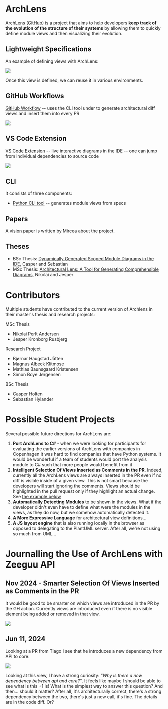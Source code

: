 
# ArchLens 

ArchLens ([GitHub](https://github.com/archlens)) is a project that aims to help developers **keep track of the evolution of the structure of their systems** by allowing them to quickly define module views and then visualizing their evolution. 


## Lightweight Specifications 

An example of defining views with ArchLens: 

![](assets/Pasted%20image%2020250826084718.png)

Once this view is defined, we can reuse it in various environments.

## GitHub Workflows

[GitHub Workflow](https://github.com/archlens/Render-Diff-on-PR) -- uses the CLI tool under to generate architectural diff views and insert them into every PR

![](assets/Pasted%20image%2020250826084818.png)

## VS Code Extension

[VS Code Extension](https://github.com/archlens/ArchLens-VsCode-Extension) -- live interactive diagrams in the IDE -- one can jump from individual dependencies to source code 

![](assets/Pasted%20image%2020250826084902.png)



## CLI 
It consists of three components:
- [Python CLI tool](https://github.com/archlens/ArchLens) -- generates module views from specs


## Papers


A [vision paper](https://www.overleaf.com/read/zbcctdmkbgpv#b4ce30) is written by Mircea about the project. 


## Theses

- BSc Thesis: [Dynamically Generated Scoped Module Diagrams in the IDE](./assets/ArchLens4VSCode.pdf), Casper and Sebastian
- MSc Thesis: [Architectural Lens: A Tool for Generating Comprehensible Diagrams](./assets/ArchLens-FirstThesis.pdf), Nikolai and Jesper




# Contributors

Multiple students have contributed to the current version of Archlens in their master's thesis and research projects: 

MSc Thesis
- Nikolai Perlt Andersen
- Jesper Kronborg Rusbjerg

Research Project
- Bjørnar Haugstad Jåtten
- Magnus Albeck Klitmose
- Mathias Baunsgaard Kristensen
- Simon Boye Jørgensen

BSc Thesis
- Casper Holten
- Sebastian Hylander

# Possible Student Projects

Several possible future directions for ArchLens are: 
1. **Port ArchLens to C#** - when we were looking for participants for evaluating the earlier versions of ArchLens with companies in Copenhagen it was hard to find companies that have Python systems. It would be wonderful if a team of students would port the analysis module to C# such that more people would benefit from it
2. **Intelligent Selection Of Views Inserted as Comments in the PR**. Indeed, currently all the ArchLens views are always inserted in the PR even if no diff is visible inside of a given view. This is not smart because the developers will start ignoring the comments. Views should be highlighted in the pull request only if they highlight an actual change. See [the example below](#Nov%202024%20-%20Smarter%20Selection%20Of%20Views%20Inserted%20as%20Comments%20in%20the%20PR)
3. **Automatically Detecting Modules** to be shown in the views. What if the developer didn't even have to define what were the modules in the views, as they do now, but we somehow automatically detected it. 
4. **A More Expressive Language** for architectural view definitions...
5. **A JS layout engine** that is also running locally in the browser as opposed to delegating to the PlantUML server. After all, we're not using so much from UML... 



# Journalling the Use of ArchLens with Zeeguu API


## Nov 2024 - Smarter Selection Of Views Inserted as Comments in the PR

It would be good to be smarter on which views are introduced in the PR by the GH action. Currently views are introduced even if there is no visible element being added or removed in that view. 



![](attachments/archlens-should-be-smarter-when-showing-diffs.png)
## Jun 11, 2024

Looking at a PR from Tiago I see that he introduces a new dependency from API to core: 

![](attachments/archlens-example-new-dependency.png)

Looking at this view, I have a strong curiosity: *"Why is there a new dependency between api and core?"*. It feels like maybe I should be able to see what is this +1 is! What is the simplest way to answer this question? And then... should it matter? After all, it's architecturally correct, there's a strong dependency between the two, there's just a new call, it's fine. The details are in the code diff. Or? 